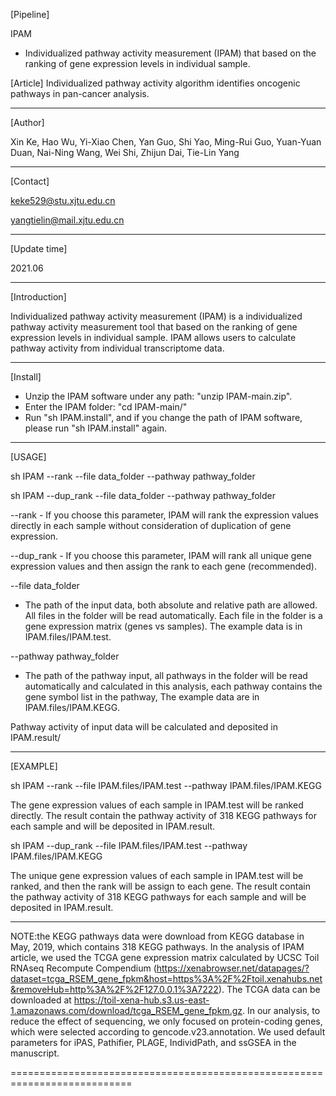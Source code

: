 [Pipeline]

IPAM
  - Individualized pathway activity measurement (IPAM) that based on the ranking of gene expression levels in individual sample.

[Article]
  Individualized pathway activity algorithm identifies oncogenic pathways in pan-cancer analysis.

-------------------------------------------------------------------------------------------------------------------------------

[Author]

  Xin Ke, Hao Wu, Yi-Xiao Chen, Yan Guo, Shi Yao, Ming-Rui Guo, Yuan-Yuan Duan, Nai-Ning Wang, Wei Shi, Zhijun Dai, Tie-Lin Yang

-------------------------------------------------------------------------------------------------------------------------------

[Contact]

  keke529@stu.xjtu.edu.cn
  
  yangtielin@mail.xjtu.edu.cn

-------------------------------------------------------------------------------------------------------------------------------

[Update time]

  2021.06

-------------------------------------------------------------------------------------------------------------------------------

[Introduction]

  Individualized pathway activity measurement (IPAM) is a individualized pathway activity measurement tool that based on the ranking of gene expression levels in individual sample. IPAM allows users to calculate pathway activity from individual transcriptome data.


-------------------------------------------------------------------------------------------------------------------------------

[Install]

  - Unzip the IPAM software under any path: "unzip IPAM-main.zip".
  - Enter the IPAM folder: "cd IPAM-main/"
  - Run "sh IPAM.install", and if you change the path of IPAM software, please run "sh IPAM.install" again.
  
-----------------------------------------------------------------------------------------------------------------------------

[USAGE]

  sh IPAM --rank --file data_folder --pathway pathway_folder
  
  sh IPAM --dup_rank --file data_folder --pathway pathway_folder

--rank - If you choose this parameter, IPAM will rank the expression values directly in each sample without consideration of duplication of gene expression.

--dup_rank - If you choose this parameter, IPAM will rank all unique gene expression values and then assign the rank to each gene (recommended).
  
--file data_folder
  - The path of the input data, both absolute and relative path are allowed. All files in the folder will be read automatically. Each file in the folder is a gene expression matrix (genes vs samples). The example data is in IPAM.files/IPAM.test.
  
--pathway pathway_folder
  - The path of the pathway input, all pathways in the folder will be read automatically and calculated in this analysis, each pathway contains the gene symbol list in the pathway, The example data are in IPAM.files/IPAM.KEGG.

  Pathway activity of input data will be calculated and deposited in IPAM.result/


-----------------------------------------------------------------------------------------------------------------------------

[EXAMPLE]

  sh IPAM --rank --file IPAM.files/IPAM.test --pathway IPAM.files/IPAM.KEGG
  
  The gene expression values of each sample in IPAM.test will be ranked directly. The result contain the pathway activity of 318 KEGG pathways for each sample and will be deposited in IPAM.result.


  sh IPAM --dup_rank --file IPAM.files/IPAM.test --pathway IPAM.files/IPAM.KEGG
  
  The unique gene expression values of each sample in IPAM.test will be ranked, and then the rank will be assign to each gene. The result contain the pathway activity of 318 KEGG pathways for each sample and will be deposited in IPAM.result.

  
-----------------------------------------------------------------------------------------------------------------------------
  
  
  NOTE:the KEGG pathways data were download from KEGG database in May, 2019, which contains 318 KEGG pathways.
  In the analysis of IPAM article, we used the TCGA gene expression matrix calculated by UCSC Toil RNAseq Recompute Compendium (https://xenabrowser.net/datapages/?dataset=tcga_RSEM_gene_fpkm&host=https%3A%2F%2Ftoil.xenahubs.net&removeHub=http%3A%2F%2F127.0.0.1%3A7222). The TCGA data can be downloaded at https://toil-xena-hub.s3.us-east-1.amazonaws.com/download/tcga_RSEM_gene_fpkm.gz. In our analysis, to reduce the effect of sequencing, we only focused on protein-coding genes, which were selected according to gencode.v23.annotation.
  We used default parameters for iPAS, Pathifier, PLAGE, IndividPath, and ssGSEA in the manuscript.


===========================================================================

